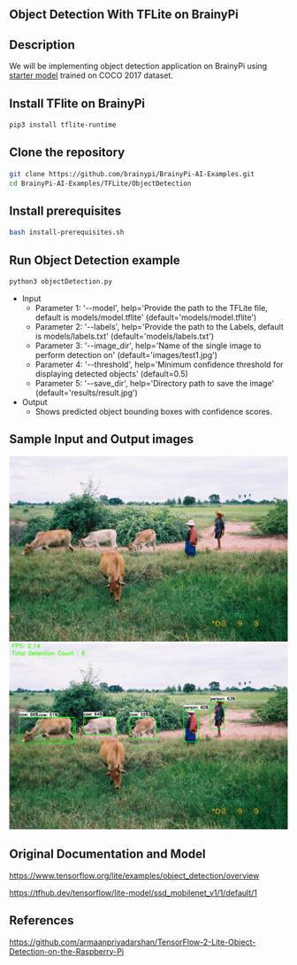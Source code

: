 ## Object Detection With TFLite on BrainyPi 
## Description
We will be implementing object detection application on BrainyPi using [starter model](https://www.tensorflow.org/lite/examples/object_detection/overview) trained on COCO 2017 dataset.

## Install TFlite on BrainyPi
```sh
pip3 install tflite-runtime
```

## Clone the repository
  ```sh
  git clone https://github.com/brainypi/BrainyPi-AI-Examples.git
  cd BrainyPi-AI-Examples/TFLite/ObjectDetection
  ```
## Install prerequisites
```sh
bash install-prerequisites.sh
```

## Run Object Detection example
```sh
python3 objectDetection.py 
```
- Input
  - Parameter 1: '--model', help='Provide the path to the TFLite file, default is models/model.tflite'
                    (default='models/model.tflite')
  - Parameter 2: '--labels', help='Provide the path to the Labels, default is models/labels.txt'
                    (default='models/labels.txt')
  - Parameter 3: '--image_dir', help='Name of the single image to perform detection on'
                    (default='images/test1.jpg')
  - Parameter 4: '--threshold', help='Minimum confidence threshold for displaying detected objects'
                    (default=0.5)
  - Parameter 5: '--save_dir', help='Directory path to save the image'
                    (default='results/result.jpg')
- Output
  - Shows predicted object bounding boxes with confidence scores.

## Sample Input and Output images
<img src="images/test1.jpg" alt="drawing" width="1000"/>
<img src="results/result.jpg" />
  
## Original Documentation and Model
https://www.tensorflow.org/lite/examples/object_detection/overview

https://tfhub.dev/tensorflow/lite-model/ssd_mobilenet_v1/1/default/1

## References
https://github.com/armaanpriyadarshan/TensorFlow-2-Lite-Object-Detection-on-the-Raspberry-Pi
